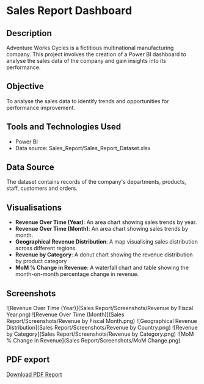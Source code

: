 # Sales Report Dashboard

## Description
Adventure Works Cycles is a fictitious multinational manufacturing company. This project involves the creation of a Power BI dashboard to analyse the sales data of the company and gain insights into its performance. 

## Objective
To analyse the sales data to identify trends and opportunities for performance improvement.

## Tools and Technologies Used
- Power BI
- Data source: Sales_Report/Sales_Report_Dataset.xlsx

## Data Source
The dataset contains records of the company's departments, products, staff, customers and orders.

## Visualisations
- **Revenue Over Time (Year)**: An area chart showing sales trends by year.
- **Revenue Over Time (Month)**: An area chart showing sales trends by month.
- **Geographical Revenue Distribution**: A map visualising sales distribution across different regions.
- **Revenue by Category**: A donut chart showing the revenue distribution by product category
- **MoM % Change in Revenue**: A waterfall chart and table showing the month-on-month percentage change in revenue.

## Screenshots
![Revenue Over Time (Year)](Sales Report/Screenshots/Revenue by Fiscal Year.png)
![Revenue Over Time (Month)](Sales Report/Screenshots/Revenue by Fiscal Month.png)
![Geographical Revenue Distribution](Sales Report/Screenshots/Revenue by Country.png)
![Revenue by Category](Sales Report/Screenshots/Revenue by Category.png)
![MoM % Change in Revenue](Sales Report/Screenshots/MoM Change.png)

## PDF export
[Download PDF Report](Sales_Report/Sales_Report.pdf)
